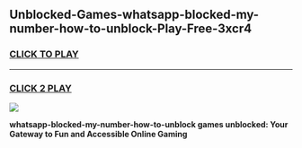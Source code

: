 
## Unblocked-Games-whatsapp-blocked-my-number-how-to-unblock-Play-Free-3xcr4
<h3>
<a href="https://premium76.site?title=whatsapp-blocked-my-number-how-to-unblock&ref=21A">CLICK TO PLAY</a></h3>
<hr>

<h3>
<a href="https://premium76.site?title=whatsapp-blocked-my-number-how-to-unblock&ref=21A">CLICK 2 PLAY</a>
  
</h3>

<a href="https://premium76.site?title=whatsapp-blocked-my-number-how-to-unblock&ref=21A"><img src="https://clearcache.store/games.png"></a>


**whatsapp-blocked-my-number-how-to-unblock games unblocked: Your Gateway to Fun and Accessible Online Gaming**
